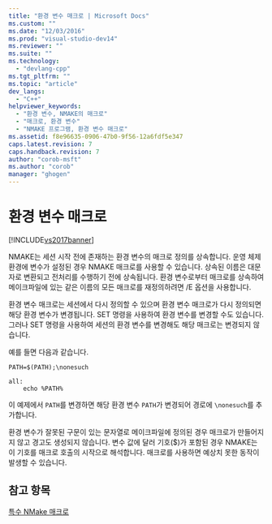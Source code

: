 ```yaml
---
title: "환경 변수 매크로 | Microsoft Docs"
ms.custom: ""
ms.date: "12/03/2016"
ms.prod: "visual-studio-dev14"
ms.reviewer: ""
ms.suite: ""
ms.technology: 
  - "devlang-cpp"
ms.tgt_pltfrm: ""
ms.topic: "article"
dev_langs: 
  - "C++"
helpviewer_keywords: 
  - "환경 변수, NMAKE의 매크로"
  - "매크로, 환경 변수"
  - "NMAKE 프로그램, 환경 변수 매크로"
ms.assetid: f8e96635-0906-47b0-9f56-12a6fdf5e347
caps.latest.revision: 7
caps.handback.revision: 7
author: "corob-msft"
ms.author: "corob"
manager: "ghogen"
---
```

# 환경 변수 매크로
[!INCLUDE[vs2017banner](../assembler/inline/includes/vs2017banner.md)]

NMAKE는 세션 시작 전에 존재하는 환경 변수의 매크로 정의를 상속합니다.  운영 체제 환경에 변수가 설정된 경우 NMAKE 매크로를 사용할 수 있습니다.  상속된 이름은 대문자로 변환되고  전처리를 수행하기 전에 상속됩니다.  환경 변수로부터 매크로를 상속하여 메이크파일에 있는 같은 이름의 모든 매크로를 재정의하려면 \/E 옵션을 사용합니다.  
  
 환경 변수 매크로는 세션에서 다시 정의할 수 있으며 환경 변수 매크로가 다시 정의되면 해당 환경 변수가 변경됩니다.  SET 명령을 사용하여 환경 변수를 변경할 수도 있습니다.  그러나 SET 명령을 사용하여 세션의 환경 변수를 변경해도 해당 매크로는 변경되지 않습니다.  
  
 예를 들면 다음과 같습니다.  
  
```  
PATH=$(PATH);\nonesuch  
  
all:  
    echo %PATH%  
```  
  
 이 예제에서 `PATH`를 변경하면 해당 환경 변수 `PATH`가 변경되어 경로에 `\nonesuch`를 추가합니다.  
  
 환경 변수가 잘못된 구문이 있는 문자열로 메이크파일에 정의된 경우 매크로가 만들어지지 않고 경고도 생성되지 않습니다.  변수 값에 달러 기호\($\)가 포함된 경우 NMAKE는 이 기호를 매크로 호출의 시작으로 해석합니다.  매크로를 사용하면 예상치 못한 동작이 발생할 수 있습니다.  
  
## 참고 항목  
 [특수 NMake 매크로](../build/special-nmake-macros.md)